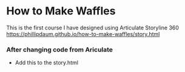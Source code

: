 # How to Make Waffles 
This is the first course I have designed using Articulate Storyline 360
https://phillipdaum.github.io/how-to-make-waffles/story.html

### After changing code from Ariculate
- Add this to the story.html
  <!-- jsPDF for generated certificate-->
<script src="https://cdnjs.cloudflare.com/ajax/libs/jspdf/1.5.3/jspdf.debug.js" integrity="sha384-NaWTHo/8YCBYJ59830LTz/P4aQZK1sS0SneOgAvhsIl3zBu8r9RevNg5lHCHAuQ/" crossorigin="anonymous">
</script>